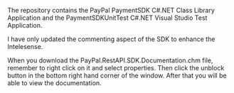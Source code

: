 The repository contains the PayPal PaymentSDK C#.NET Class Library Application and the PaymentSDKUnitTest C#.NET Visual Studio Test Application.

I have only updated the commenting aspect of the SDK to enhance the Intelesense.


When you download the PayPal.RestAPI.SDK.Documentation.chm file, remember to right click on it and select properties.
Then click the unblock button in the bottom right hand corner of the window.
After that you will be able to view the documentation.

